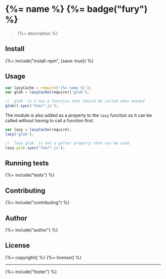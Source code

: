 # {%= name %} {%= badge("fury") %}

> {%= description %}

## Install
{%= include("install-npm", {save: true}) %}

## Usage

```js
var lazyCache = require('{%= name %}');
var glob = lazyCache(require)('glob');

// `glob` is a now a function that should be called when needed
glob().sync('foo/*.js');
```

The module is also added as a property to the `lazy` function
so it can be called without having to call a function first.

```js
var lazy = lazyCache(require);
lazy('glob');

// `lazy.glob` is not a getter property that can be used.
lazy.glob.sync('foo/*.js');
```

## Running tests
{%= include("tests") %}

## Contributing
{%= include("contributing") %}

## Author
{%= include("author") %}

## License
{%= copyright() %}
{%= license() %}

***

{%= include("footer") %}

